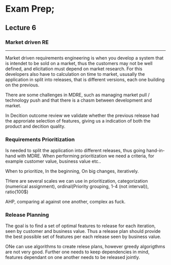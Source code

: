 # Exam Prep; 
## Lecture 6
### Market driven RE
---

Market driven requirements engineering is when you develop a system that is intendet to be sold on a market, thus the customers may not be well defined, and elicitation must depend on market research. For this developers also have to calculation on time to market, ususally the application in split into releases, that is different versions, each one building on the previous.

There are some challenges in MDRE, such as managing market pull / technology push and that there is a chasm between development and market.

In Decition outcome review we validate whether the previous release had the approriate selection of features, giving us a indication of both the product and decition quality.


### Requirements Prioritization
Is needed to split the application into different releases, thus going hand-in-hand with MDRE. When performing prioritization we need a criteria, for example customer value, business value etc..

When to prioritize, 
In the beginning, On big changes, iteratively.

THere are several scales we can use in prioritization, categorization (numerical assignment), ordinal(Priority grouping, 1-4 (not interval)), ratio(100$)

AHP, comparing al against one another, complex as fuck.

### Release Planning
The goal is to find a set of optimal features to release for each iteration, seen by customer and business value. Thus a release plan should provide the best possible set of features per each release seen by business value.

ONe can use algorithms to create relese plans, however greedy algorigthms are not very good. Further one needs to keep dependencies in mind, features dependant on one another needs to be released jointly.